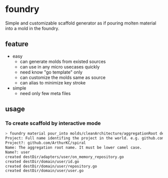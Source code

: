 # foundry

Simple and customizable scaffold generator as if pouring molten material into a mold in the foundry.

## feature

* easy
  * can generate molds from existed sources
  * can use in any micro usecases quickly
  * need know "go template" only
  * can customize the molds same as source
  * can alias to minimize key stroke
* simple
  * need only few meta files

## usage

### To create scaffold by interactive mode

```bash
> foundry material pour_into molds/cleanArchitecture/aggregationRoot destDir
Project: Full name identifing the project in the world. e.g. github.com/ArthurKC/foundry
Project?: github.com/ArthurKC/spiral
Name: The aggregation root name. It must be lower camel case.
Name?: user
created destDir/adapters/user/on_memory_repository.go
created destDir/domain/user/id.go
created destDir/domain/user/repository.go
created destDir/domain/user/user.go
```
